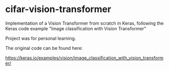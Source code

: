 # cifar-vision-transformer
Implementation of a Vision Transformer from scratch in Keras, following the Keras code example "Image classification with Vision Transformer"

Project was for personal learning.

The original code can be found here:

https://keras.io/examples/vision/image_classification_with_vision_transformer/


